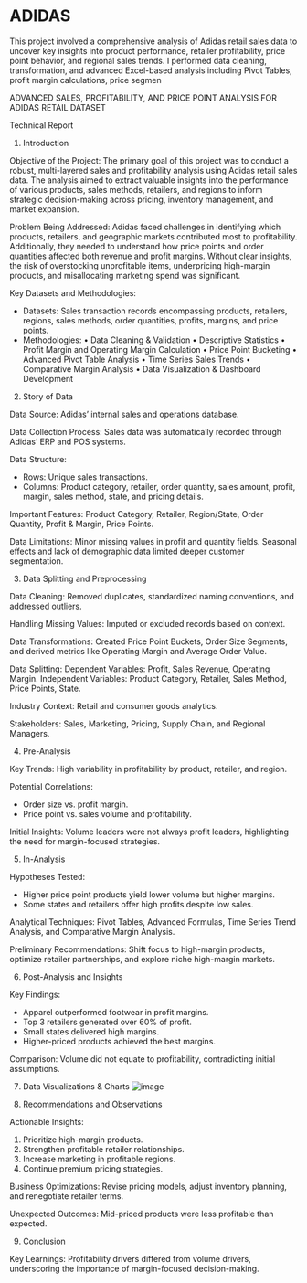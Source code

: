 # ADIDAS
This project involved a comprehensive analysis of Adidas retail sales data to uncover key insights into product performance, retailer profitability, price point behavior, and regional sales trends. I performed data cleaning, transformation, and advanced Excel-based analysis including Pivot Tables, profit margin calculations, price segmen


ADVANCED SALES, PROFITABILITY, AND PRICE POINT ANALYSIS FOR ADIDAS RETAIL DATASET

Technical Report
1. Introduction

Objective of the Project:
The primary goal of this project was to conduct a robust, multi-layered sales and profitability analysis using Adidas retail sales data. The analysis aimed to extract valuable insights into the performance of various products, sales methods, retailers, and regions to inform strategic decision-making across pricing, inventory management, and market expansion.

Problem Being Addressed:
Adidas faced challenges in identifying which products, retailers, and geographic markets contributed most to profitability. Additionally, they needed to understand how price points and order quantities affected both revenue and profit margins. Without clear insights, the risk of overstocking unprofitable items, underpricing high-margin products, and misallocating marketing spend was significant.

Key Datasets and Methodologies:
- Datasets: Sales transaction records encompassing products, retailers, regions, sales methods, order quantities, profits, margins, and price points.
- Methodologies:
    • Data Cleaning & Validation
    • Descriptive Statistics
    • Profit Margin and Operating Margin Calculation
    • Price Point Bucketing
    • Advanced Pivot Table Analysis
    • Time Series Sales Trends
    • Comparative Margin Analysis
    • Data Visualization & Dashboard Development

2. Story of Data

Data Source:
Adidas’ internal sales and operations database.

Data Collection Process:
Sales data was automatically recorded through Adidas’ ERP and POS systems.

Data Structure:
- Rows: Unique sales transactions.
- Columns: Product category, retailer, order quantity, sales amount, profit, margin, sales method, state, and pricing details.

Important Features:
Product Category, Retailer, Region/State, Order Quantity, Profit & Margin, Price Points.

Data Limitations:
Minor missing values in profit and quantity fields. Seasonal effects and lack of demographic data limited deeper customer segmentation.

3. Data Splitting and Preprocessing

Data Cleaning:
Removed duplicates, standardized naming conventions, and addressed outliers.

Handling Missing Values:
Imputed or excluded records based on context.

Data Transformations:
Created Price Point Buckets, Order Size Segments, and derived metrics like Operating Margin and Average Order Value.

Data Splitting:
Dependent Variables: Profit, Sales Revenue, Operating Margin.
Independent Variables: Product Category, Retailer, Sales Method, Price Points, State.

Industry Context:
Retail and consumer goods analytics.

Stakeholders:
Sales, Marketing, Pricing, Supply Chain, and Regional Managers.

4. Pre-Analysis

Key Trends:
High variability in profitability by product, retailer, and region.

Potential Correlations:
- Order size vs. profit margin.
- Price point vs. sales volume and profitability.

Initial Insights:
Volume leaders were not always profit leaders, highlighting the need for margin-focused strategies.

5. In-Analysis

Hypotheses Tested:
- Higher price point products yield lower volume but higher margins.
- Some states and retailers offer high profits despite low sales.

Analytical Techniques:
Pivot Tables, Advanced Formulas, Time Series Trend Analysis, and Comparative Margin Analysis.

Preliminary Recommendations:
Shift focus to high-margin products, optimize retailer partnerships, and explore niche high-margin markets.

6. Post-Analysis and Insights

Key Findings:
- Apparel outperformed footwear in profit margins.
- Top 3 retailers generated over 60% of profit.
- Small states delivered high margins.
- Higher-priced products achieved the best margins.

Comparison:
Volume did not equate to profitability, contradicting initial assumptions.

7. Data Visualizations & Charts
![image](https://github.com/user-attachments/assets/5a2b11cf-4137-489d-bda1-00c998d759b3)


8. Recommendations and Observations

Actionable Insights:
1. Prioritize high-margin products.
2. Strengthen profitable retailer relationships.
3. Increase marketing in profitable regions.
4. Continue premium pricing strategies.

Business Optimizations:
Revise pricing models, adjust inventory planning, and renegotiate retailer terms.

Unexpected Outcomes:
Mid-priced products were less profitable than expected.

9. Conclusion

Key Learnings:
Profitability drivers differed from volume drivers, underscoring the importance of margin-focused decision-making.





